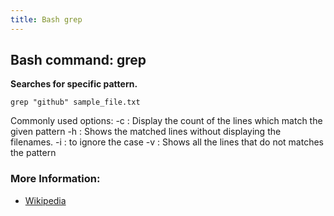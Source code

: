 ```yaml
---
title: Bash grep
---
```

## Bash command: grep

**Searches for specific pattern.**

```
grep "github" sample_file.txt
```

Commonly used options:
  -c : Display the count of the lines which match the given pattern
  -h : Shows the matched lines without displaying the filenames.
  -i : to ignore the case
  -v : Shows all the lines that do not matches the pattern

### More Information:
* [Wikipedia](https://en.wikipedia.org/wiki/Grep)
